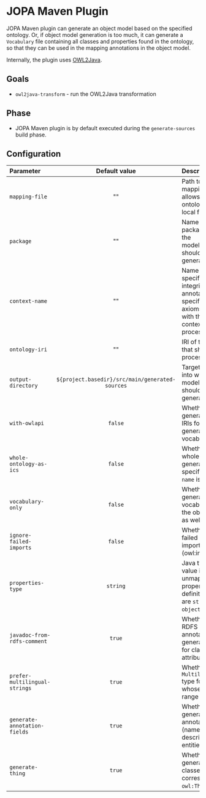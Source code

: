 # JOPA Maven Plugin

JOPA Maven plugin can generate an object model based on the specified ontology. Or, if object model generation is
too much, it can generate a `Vocabulary` file containing all classes and properties found in the ontology, so that
they can be used in the mapping annotations in the object model.

Internally, the plugin uses [OWL2Java](../jopa-owl2java).

## Goals

- `owl2java-transform` - run the OWL2Java transformation

## Phase

- JOPA Maven plugin is by default executed during the `generate-sources` build phase.

## Configuration

| Parameter                     |                  Default value                  | Description                                                                                                                                    |
|:------------------------------|:-----------------------------------------------:|:-----------------------------------------------------------------------------------------------------------------------------------------------|
| `mapping-file`                |                       ""                        | Path to the mapping file which allows resolving ontology IRIs to local files.                                                                  |
| `package`                     |                       ""                        | Name of the target package into which the model/vocabulary should be generated.                                                                |
| `context-name`                |                       ""                        | Name of context specified by integrity constraint annotations. If specified, only axioms annotated with the correct context will be processed. |
| `ontology-iri`                |                       ""                        | IRI of the ontology that should be processed.                                                                                                  |
| `output-directory`            | `${project.basedir}/src/main/generated-sources` | Target directory into which the model/vocabulary should be generated.                                                                          |
| `with-owlapi`                 |                     `false`                     | Whether to also generate OWLAPI IRIs for the generated vocabulary terms.                                                                       |
| `whole-ontology-as-ics`       |                     `false`                     | Whether to use the whole ontology for generation. If specified, `context-name` is ignored.                                                     |
| `vocabulary-only`             |                     `false`                     | Whether to generate only the vocabulary file or the object model as well.                                                                      |
| `ignore-failed-imports`       |                     `false`                     | Whether to ignore failed ontology imports (owl:import).                                                                                        |
| `properties-type`             |                    `string`                     | Java type to use as value in the unmapped properties attribute definition. Options are `string` or `object`.                                   |
| `javadoc-from-rdfs-comment`   |                     `true`                      | Whether to use RDFS comment annotations to generate Javadoc for classes and attributes.                                                        |
| `prefer-multilingual-strings` |                     `true`                      | Whether to use `MultilingualString` type for fields whose property range is langString.                                                        |
| `generate-annotation-fields`  |                     `true`                      | Whether to generate annotation fields (name, description) for all entities.                                                                    |
| `generate-thing`              |                     `true`                      | Whether to generate an entity classes corresponding to `owl:Thing`.                                                                            |

